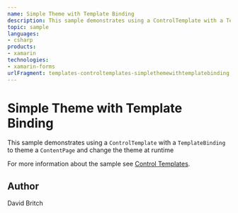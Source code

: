 ```yaml
---
name: Simple Theme with Template Binding
description: This sample demonstrates using a ControlTemplate with a TemplateBinding to theme a ContentPage and change the theme at runtime For more information about the sample see Control Templates.
topic: sample
languages:
- csharp
products:
- xamarin
technologies:
- xamarin-forms
urlFragment: templates-controltemplates-simplethemewithtemplatebinding
---
```

Simple Theme with Template Binding
==================================

This sample demonstrates using a `ControlTemplate` with a `TemplateBinding` to theme a `ContentPage` and change the theme at runtime

For more information about the sample see [Control Templates](http://developer.xamarin.com/guides/xamarin-forms/templates/control-templates/).

Author
------

David Britch
